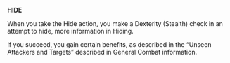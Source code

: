 __**HIDE**__

When you take the Hide action, you make a Dexterity (Stealth) check in an attempt to hide, more information in Hiding. 

If you succeed, you gain certain benefits, as described in the “Unseen Attackers and Targets” described in General Combat information.